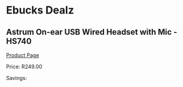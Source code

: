 
# Ebucks Dealz
## Astrum On-ear USB Wired Headset with Mic - HS740
[Product Page](https://www.ebucks.com/web/shop/productSelected.do?prodId=1207183307&catId=1193873409)

Price: R249.00

Savings: 


	